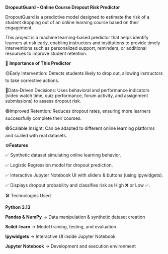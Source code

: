 **DropoutGuard – Online Course Dropout Risk Predictor**

DropoutGuard is a predictive model designed to estimate the risk of a student dropping out of an online learning course based on their engagement.

This project is a machine learning-based predictor that helps identify learners at risk early, enabling instructors and institutions to provide timely interventions such as personalized support, reminders, or additional resources to improve student retention.

🚀 **Importance of This Predictor**

 🟡Early Intervention: Detects students likely to drop out, allowing instructors to take corrective actions.

 🔵Data-Driven Decisions: Uses behavioral and performance indicators (video watch time, quiz performance, forum activity, and assignment submissions) to assess dropout risk.

 🟢Improved Retention: Reduces dropout rates, ensuring more learners successfully complete their courses.

 🟣Scalable Insight: Can be adapted to different online learning platforms and scaled with real datasets.


⚙️**Features**

✅ Synthetic dataset simulating online learning behavior.

✅ Logistic Regression model for dropout prediction.

✅ Interactive Jupyter Notebook UI with sliders & buttons (using ipywidgets).

✅ Displays dropout probability and classifies risk as High ❌ or Low ✅.

🛠️ Technologies Used

**Python 3.13**

**Pandas & NumPy** → Data manipulation & synthetic dataset creation

**Scikit-learn** → Model training, testing, and evaluation

**Ipywidgets** → Interactive UI inside Jupyter Notebook

**Jupyter Notebook** → Development and execution environment
